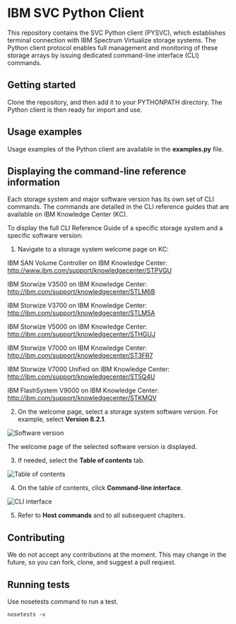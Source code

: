 # IBM SVC Python Client

This repository contains the SVC Python client (PYSVC), which establishes terminal connection with IBM Spectrum Virtualize storage systems. The Python client protocol enables full management and monitoring of these storage arrays by issuing dedicated command-line interface (CLI) commands.

## Getting started

Clone the repository, and then add it to your PYTHONPATH directory. The Python client is then ready for import and use.

## Usage examples

Usage examples of the Python client are available in the **examples.py** file.

## Displaying the command-line reference information

Each storage system and major software version has its own set of CLI commands. The commands are detailed in the CLI reference guides that are available on IBM Knowledge Center (KC).

To display the full CLI Reference Guide of a specific storage system and a specific software version:

1.	Navigate to a storage system welcome page on KC:

IBM SAN Volume Controller on IBM Knowledge Center: http://www.ibm.com/support/knowledgecenter/STPVGU

IBM Storwize V3500 on IBM Knowledge Center: http://ibm.com/support/knowledgecenter/STLM6B

IBM Storwize V3700 on IBM Knowledge Center: http://ibm.com/support/knowledgecenter/STLM5A

IBM Storwize V5000 on IBM Knowledge Center: http://ibm.com/support/knowledgecenter/STHGUJ

IBM Storwize V7000 on IBM Knowledge Center: http://ibm.com/support/knowledgecenter/ST3FR7

IBM Storwize V7000 Unified on IBM Knowledge Center: http://ibm.com/support/knowledgecenter/ST5Q4U

IBM FlashSystem V9000 on IBM Knowledge Center: http://ibm.com/support/knowledgecenter/STKMQV

2. On the welcome page, select a storage system software version. For example, select **Version 8.2.1**.

![Software version](https://github.com/IBM/pysvc/blob/master/images/1.jpg)

The welcome page of the selected software version is displayed.

3. If needed, select the **Table of contents** tab.

![Table of contents](https://github.com/IBM/pysvc/blob/master/images/2.jpg)

4. On the table of contents, click **Command-line interface**.

![CLI interface](https://github.com/IBM/pysvc/blob/master/images/3.jpg)

5.	Refer to **Host commands** and to all subsequent chapters.

## Contributing
We do not accept any contributions at the moment. This may change in the future, so you can fork, clone, and suggest a pull request.

## Running tests
Use nosetests command to run a test.

    nosetests -v
